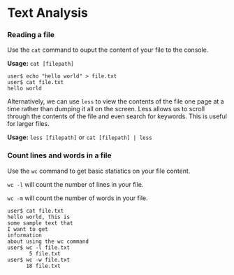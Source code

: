 # Text Analysis

### Reading a file

Use the ```cat``` command to ouput the content of your file to the console.

__Usage:__ ```cat [filepath]```

```console
user$ echo "hello world" > file.txt 
user$ cat file.txt 
hello world
```

Alternatively, we can use ```less``` to view the contents of the file one page at a time rather than dumping it all on the screen. Less allows us to scroll through the contents of the file and even search for keywords. This is useful for larger files.

__Usage:__ ```less [filepath]```  or ```cat [filepath] | less```

### Count lines and words in a file

Use the ```wc``` command to get basic statistics on your file content. 

```wc -l``` will count the number of lines in your file.

```wc -m``` will count the number of words in your file. 

```console
user$ cat file.txt 
hello world, this is
some sample text that
I want to get 
information
about using the wc command
user$ wc -l file.txt 
       5 file.txt
user$ wc -w file.txt 
      18 file.txt
```
